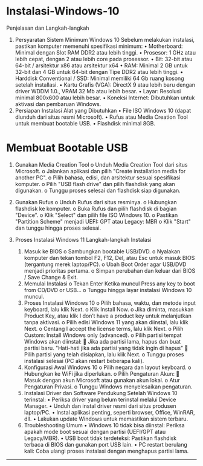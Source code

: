 # Instalasi-Windows-10
Penjelasan dan Langkah-langkah

1. Persyaratan Sistem Minimum Windows 10
Sebelum melakukan instalasi, pastikan komputer memenuhi spesifikasi minimum:
	•	Motherboard: Minimal dengan Slot RAM DDR2 atau lebih tinggi.
	•	Prosesor: 1 GHz atau lebih cepat, dengan 2 atau lebih core pada prosessor.
	•	Bit: 32-bit atau 64-bit / arsitektur x86 atau arsitektur x64
	•	RAM: Minimal 2 GB untuk 32-bit dan 4 GB untuk 64-bit dengan Tipe DDR2 atau lebih tinggi.
	•	Harddisk Conventional / SSD: Minimal memiliki 64 Gb ruang kosong setelah installasi.
	•	Kartu Grafis (VGA): DirectX 9 atau lebih baru dengan driver WDDM 1.0., VRAM 32 Mb atau lebih besar.
	•	Layar: Resolusi minimal 800x600 atau lebih besar.
	•	Koneksi Internet: Dibutuhkan untuk aktivasi dan pembaruan Windows.
2. Persiapan Instalasi
Alat yang Dibutuhkan
	•	File ISO Windows 10 (dapat diunduh dari situs resmi Microsoft).
	•	Rufus atau Media Creation Tool untuk membuat bootable USB.
	•	Flashdisk minimal 8GB.

# Membuat Bootable USB
1.	Gunakan Media Creation Tool
	o	Unduh Media Creation Tool dari situs Microsoft.
	o	Jalankan aplikasi dan pilih "Create installation media for another PC".
	o	Pilih bahasa, edisi, dan arsitektur sesuai spesifikasi komputer.
	o	Pilih "USB flash drive" dan pilih flashdisk yang akan digunakan.
	o	Tunggu proses selesai dan flashdisk siap digunakan.
2.	Gunakan Rufus
	o	Unduh Rufus dari situs resminya.
	o	Hubungkan flashdisk ke komputer.
	o	Buka Rufus dan pilih flashdisk di bagian "Device".
	o	Klik "Select" dan pilih file ISO Windows 10.
	o	Pastikan "Partition Scheme" menjadi UEFI: GPT atau Legacy: MBR
	o	Klik "Start" dan tunggu hingga proses selesai.

3. Proses Instalasi Windows 11
	Langkah-langkah Instalasi
	1.	Masuk ke BIOS
		o	Sambungkan bootable USB/DVD.
		o	Nyalakan komputer dan tekan tombol F2, F12, Del, atau Esc untuk masuk BIOS (tergantung merek laptop/PC).
		o	Ubah Boot Order agar USB/DVD menjadi prioritas pertama.
		o	Simpan perubahan dan keluar dari BIOS / Save Change & Exit.
	2.	Memulai Instalasi
		o	Tekan Enter Ketika muncul Press any key to boot from CD/DVD or USB…
		o	Tunggu hingga layar instalasi Windows 10 muncul.
	3.	Proses Instalasi Windows 10
		o	Pilih bahasa, waktu, dan metode input keyboard, lalu klik Next.
		o	Klik Install Now.
		o	Jika diminta, masukkan Product Key, atau klik I don’t have a product key untuk melanjutkan tanpa aktivasi.
		o	Pilih edisi Windows 11 yang akan diinstal, lalu klik Next.
		o	Centang I accept the license terms, lalu klik Next.
		o	Pilih Custom: Install Windows only (advanced).
		o	Pilih partisi tempat Windows akan diinstal: 
				Jika ada partisi lama, hapus dan buat partisi baru. "Hati-hati jika ada partisi yang tidak ingin di hapus"
				Pilih partisi yang telah disiapkan, lalu klik Next.
		o	Tunggu proses instalasi selesai (PC akan restart beberapa kali).
	4.	Konfigurasi Awal Windows 10
		o	Pilih negara dan layout keyboard.
		o	Hubungkan ke WiFi jika diperlukan.
		o	Pilih Pengaturan Akun: 
				Masuk dengan akun Microsoft atau gunakan akun lokal.
		o	Atur Pengaturan Privasi.
		o	Tunggu Windows menyelesaikan pengaturan.
	4. Instalasi Driver dan Software Pendukung
		Setelah Windows 10 terinstal:
			•	Periksa driver yang belum terinstal melalui Device Manager.
			•	Unduh dan instal driver resmi dari situs produsen laptop/PC.
			•	Instal aplikasi penting, seperti browser, Office, WinRAR, dll.
			•	Lakukan update Windows untuk memastikan sistem terbaru.
	5. Troubleshooting Umum
		•	Windows 10 tidak bisa diinstal: Periksa apakah mode boot sesuai dengan partisi (UEFI/GPT atau Legacy/MBR).
		•	USB boot tidak terdeteksi: Pastikan flashdisk terbaca di BIOS dan gunakan port USB lain.
		•	PC restart berulang kali: Coba ulangi proses instalasi dengan menghapus partisi lama.
________________________________________
